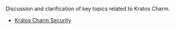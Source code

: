 Discussion and clarification of key topics related to Kratos Charm.

- [Kratos Charm Security](/t/15708)
